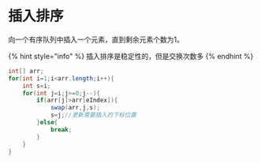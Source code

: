 # 插入排序

向一个有序队列中插入一个元素，直到剩余元素个数为1。

{% hint style="info" %}
插入排序是稳定性的，但是交换次数多
{% endhint %}

```java
int[] arr;
for(int i=1;i<arr.length;i++){
    int s=i;
    for(int j=i;j>=0;j--){
        if(arr[j]>arr[eIndex]){
            swap(arr,j,s);
            s=j;//更新需要插入的下标位置
        }else{
            break;
        }
    }
}
```
